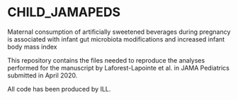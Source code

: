 # CHILD_JAMAPEDS
Maternal consumption of artificially sweetened beverages during pregnancy is associated with infant gut microbiota modifications and increased infant body mass index

This repository contains the files needed to reproduce the analyses performed for the manuscript by Laforest-Lapointe et al. in JAMA Pediatrics submitted in April 2020.

All code has been produced by ILL.
